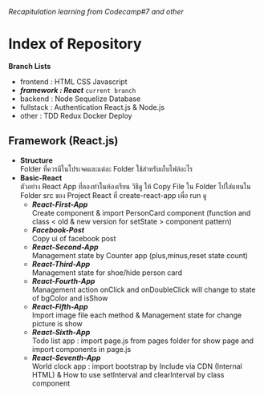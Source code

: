 _Recapitulation learning from Codecamp#7 and other_

# Index of Repository

**Branch Lists**

- frontend : HTML CSS Javascript
- **_framework : React_** `current branch`
- backend : Node Sequelize Database
- fullstack : Authentication React.js & Node.js
- other : TDD Redux Docker Deploy

## Framework (React.js)

- **Structure** <br/>
  Folder ที่ควรมีในโปรเจคและแต่ละ Folder ใช้สำหรับเก็บไฟล์อะไร
- **Basic-React** <br/>
  ตัวอย่าง React App ที่ลองทำในห้องเรียน วิธีดู ให้ Copy File ใน Folder ไปใส่แทนใน Folder src ของ Project React ที่ create-react-app เพื่อ run ดู <br/>
  - **_React-First-App_** <br/>
    Create component & import PersonCard component (function and class < old & new version for setState > component pattern)
  - **_Facebook-Post_** <br/>
    Copy ui of facebook post
  - **_React-Second-App_** <br/>
    Management state by Counter app (plus,minus,reset state count)
  - **_React-Third-App_** <br/>
    Management state for shoe/hide person card
  - **_React-Fourth-App_** <br/>
    Management action onClick and onDoubleClick will change to state of bgColor and isShow
  - **_React-Fifth-App_** <br/>
    Import image file each method & Management state for change picture is show
  - **_React-Sixth-App_** <br/>
    Todo list app : import page.js from pages folder for show page and import components in page.js
  - **_React-Seventh-App_** <br/>
    World clock app : import bootstrap by Include via CDN (Internal HTML) & How to use setInterval and clearInterval by class component
